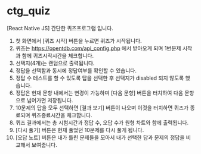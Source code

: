 # ctg_quiz

[React Native JS] 간단한 퀴즈프로그램 입니다.

1. 첫 화면에서 [퀴즈 시작] 버튼을 누르면 퀴즈가 시작됩니다.
2. 퀴즈는 https://opentdb.com/api_config.php 에서 받아오게 되며 1번문제 시작과 함께 퀴즈시작시간을 체크합니다.
3. 선택지(4개)는 랜덤으로 출력됩니다.
4. 정답을 선택함과 동시에 정답여부를 확인할 수 있습니다.
5. 정답 수 테스트를 할 수 있도록 답을 선택한 후 선택지가 disabled 되지 않도록 했습니다.
6. 정답은 현재 문항 내에서는 변경이 가능하며 [다음 문항] 버튼을 터치하여 다음 문항으로 넘어가면 저장됩니다.
7. 10문제의 답을 모두 선택하면 [결과 보기] 버튼이 나오며 이것을 터치하면 퀴즈가 종료되며 퀴즈종료시간을 체크합니다.
8. 퀴즈 결과에서는 총 시험시간과 정답 수, 오답 수가 원형 차트와 함께 출력됩니다.
9. [다시 풀기] 버튼은 현재 풀었던 10문제를 다시 풀게 됩니다.
10. [오답 노트] 버튼은 내가 틀린 문제들을 모아서 내가 선택한 답과 문제의 정답을 비교해서 보여줍니다.
